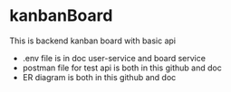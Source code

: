 # kanbanBoard
This is backend kanban board with basic api
- .env file is in doc user-service and board service
- postman file for test api is both in this github and doc
- ER diagram is both in this github and doc
